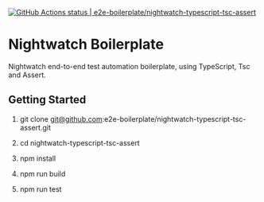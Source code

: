[![GitHub Actions status | e2e-boilerplate/nightwatch-typescript-tsc-assert](https://github.com/e2e-boilerplate/nightwatch-typescript-tsc-assert/workflows/nightwatch-typescript-tsc-assert/badge.svg)](https://github.com/e2e-boilerplate/nightwatch-typescript-tsc-assert/actions?workflow=nightwatch-typescript-tsc-assert)

# Nightwatch Boilerplate

Nightwatch end-to-end test automation boilerplate, using TypeScript, Tsc and Assert.

## Getting Started

1. git clone git@github.com:e2e-boilerplate/nightwatch-typescript-tsc-assert.git

2. cd nightwatch-typescript-tsc-assert

3. npm install

4. npm run build

5. npm run test
